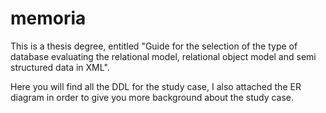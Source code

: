 memoria
=======

This is a thesis degree, entitled "Guide for the selection of the type of database evaluating the relational model, relational object model and semi structured data in XML".

Here you will find all the DDL for the study case, I also attached the ER diagram in order to give you more background about the study case.
